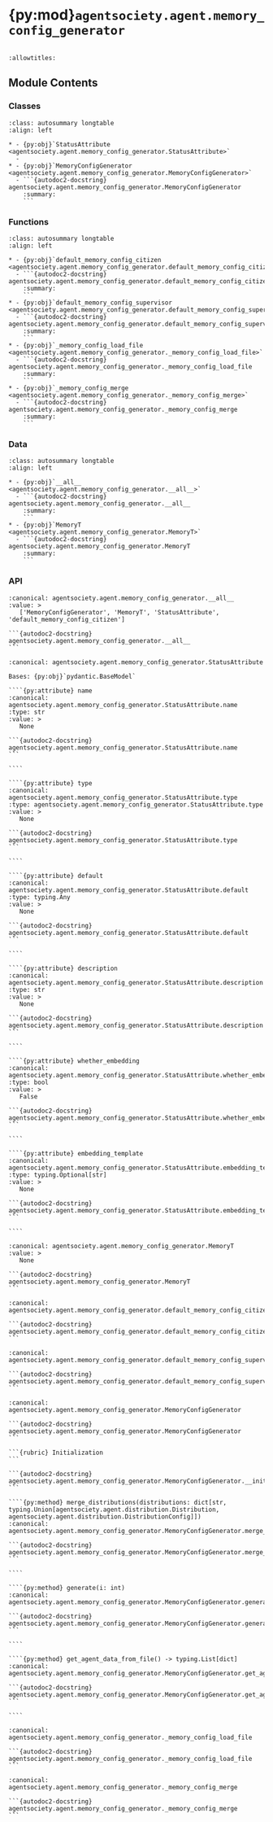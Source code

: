 # {py:mod}`agentsociety.agent.memory_config_generator`

```{py:module} agentsociety.agent.memory_config_generator
```

```{autodoc2-docstring} agentsociety.agent.memory_config_generator
:allowtitles:
```

## Module Contents

### Classes

````{list-table}
:class: autosummary longtable
:align: left

* - {py:obj}`StatusAttribute <agentsociety.agent.memory_config_generator.StatusAttribute>`
  -
* - {py:obj}`MemoryConfigGenerator <agentsociety.agent.memory_config_generator.MemoryConfigGenerator>`
  - ```{autodoc2-docstring} agentsociety.agent.memory_config_generator.MemoryConfigGenerator
    :summary:
    ```
````

### Functions

````{list-table}
:class: autosummary longtable
:align: left

* - {py:obj}`default_memory_config_citizen <agentsociety.agent.memory_config_generator.default_memory_config_citizen>`
  - ```{autodoc2-docstring} agentsociety.agent.memory_config_generator.default_memory_config_citizen
    :summary:
    ```
* - {py:obj}`default_memory_config_supervisor <agentsociety.agent.memory_config_generator.default_memory_config_supervisor>`
  - ```{autodoc2-docstring} agentsociety.agent.memory_config_generator.default_memory_config_supervisor
    :summary:
    ```
* - {py:obj}`_memory_config_load_file <agentsociety.agent.memory_config_generator._memory_config_load_file>`
  - ```{autodoc2-docstring} agentsociety.agent.memory_config_generator._memory_config_load_file
    :summary:
    ```
* - {py:obj}`_memory_config_merge <agentsociety.agent.memory_config_generator._memory_config_merge>`
  - ```{autodoc2-docstring} agentsociety.agent.memory_config_generator._memory_config_merge
    :summary:
    ```
````

### Data

````{list-table}
:class: autosummary longtable
:align: left

* - {py:obj}`__all__ <agentsociety.agent.memory_config_generator.__all__>`
  - ```{autodoc2-docstring} agentsociety.agent.memory_config_generator.__all__
    :summary:
    ```
* - {py:obj}`MemoryT <agentsociety.agent.memory_config_generator.MemoryT>`
  - ```{autodoc2-docstring} agentsociety.agent.memory_config_generator.MemoryT
    :summary:
    ```
````

### API

````{py:data} __all__
:canonical: agentsociety.agent.memory_config_generator.__all__
:value: >
   ['MemoryConfigGenerator', 'MemoryT', 'StatusAttribute', 'default_memory_config_citizen']

```{autodoc2-docstring} agentsociety.agent.memory_config_generator.__all__
```

````

`````{py:class} StatusAttribute(/, **data: typing.Any)
:canonical: agentsociety.agent.memory_config_generator.StatusAttribute

Bases: {py:obj}`pydantic.BaseModel`

````{py:attribute} name
:canonical: agentsociety.agent.memory_config_generator.StatusAttribute.name
:type: str
:value: >
   None

```{autodoc2-docstring} agentsociety.agent.memory_config_generator.StatusAttribute.name
```

````

````{py:attribute} type
:canonical: agentsociety.agent.memory_config_generator.StatusAttribute.type
:type: agentsociety.agent.memory_config_generator.StatusAttribute.type
:value: >
   None

```{autodoc2-docstring} agentsociety.agent.memory_config_generator.StatusAttribute.type
```

````

````{py:attribute} default
:canonical: agentsociety.agent.memory_config_generator.StatusAttribute.default
:type: typing.Any
:value: >
   None

```{autodoc2-docstring} agentsociety.agent.memory_config_generator.StatusAttribute.default
```

````

````{py:attribute} description
:canonical: agentsociety.agent.memory_config_generator.StatusAttribute.description
:type: str
:value: >
   None

```{autodoc2-docstring} agentsociety.agent.memory_config_generator.StatusAttribute.description
```

````

````{py:attribute} whether_embedding
:canonical: agentsociety.agent.memory_config_generator.StatusAttribute.whether_embedding
:type: bool
:value: >
   False

```{autodoc2-docstring} agentsociety.agent.memory_config_generator.StatusAttribute.whether_embedding
```

````

````{py:attribute} embedding_template
:canonical: agentsociety.agent.memory_config_generator.StatusAttribute.embedding_template
:type: typing.Optional[str]
:value: >
   None

```{autodoc2-docstring} agentsociety.agent.memory_config_generator.StatusAttribute.embedding_template
```

````

`````

````{py:data} MemoryT
:canonical: agentsociety.agent.memory_config_generator.MemoryT
:value: >
   None

```{autodoc2-docstring} agentsociety.agent.memory_config_generator.MemoryT
```

````

````{py:function} default_memory_config_citizen(distributions: dict[str, agentsociety.agent.distribution.Distribution], class_config: typing.Optional[list[agentsociety.agent.memory_config_generator.StatusAttribute]] = None) -> tuple[dict[str, agentsociety.agent.memory_config_generator.MemoryT], dict[str, agentsociety.agent.memory_config_generator.MemoryT], dict[str, typing.Any]]
:canonical: agentsociety.agent.memory_config_generator.default_memory_config_citizen

```{autodoc2-docstring} agentsociety.agent.memory_config_generator.default_memory_config_citizen
```
````

````{py:function} default_memory_config_supervisor(distributions: dict[str, agentsociety.agent.distribution.Distribution], class_config: typing.Optional[list[agentsociety.agent.memory_config_generator.StatusAttribute]] = None) -> tuple[dict[str, agentsociety.agent.memory_config_generator.MemoryT], dict[str, agentsociety.agent.memory_config_generator.MemoryT], dict[str, typing.Any]]
:canonical: agentsociety.agent.memory_config_generator.default_memory_config_supervisor

```{autodoc2-docstring} agentsociety.agent.memory_config_generator.default_memory_config_supervisor
```
````

`````{py:class} MemoryConfigGenerator(config_func: typing.Callable[[dict[str, agentsociety.agent.distribution.Distribution], typing.Optional[list[agentsociety.agent.memory_config_generator.StatusAttribute]]], tuple[dict[str, agentsociety.agent.memory_config_generator.MemoryT], dict[str, typing.Union[agentsociety.agent.memory_config_generator.MemoryT, float]], dict[str, typing.Any]]], class_config: typing.Optional[list[agentsociety.agent.memory_config_generator.StatusAttribute]] = None, file: typing.Optional[str] = None, distributions: dict[str, typing.Union[agentsociety.agent.distribution.Distribution, agentsociety.agent.distribution.DistributionConfig]] = {}, s3config: agentsociety.s3.S3Config = S3Config.model_validate({}))
:canonical: agentsociety.agent.memory_config_generator.MemoryConfigGenerator

```{autodoc2-docstring} agentsociety.agent.memory_config_generator.MemoryConfigGenerator
```

```{rubric} Initialization
```

```{autodoc2-docstring} agentsociety.agent.memory_config_generator.MemoryConfigGenerator.__init__
```

````{py:method} merge_distributions(distributions: dict[str, typing.Union[agentsociety.agent.distribution.Distribution, agentsociety.agent.distribution.DistributionConfig]])
:canonical: agentsociety.agent.memory_config_generator.MemoryConfigGenerator.merge_distributions

```{autodoc2-docstring} agentsociety.agent.memory_config_generator.MemoryConfigGenerator.merge_distributions
```

````

````{py:method} generate(i: int)
:canonical: agentsociety.agent.memory_config_generator.MemoryConfigGenerator.generate

```{autodoc2-docstring} agentsociety.agent.memory_config_generator.MemoryConfigGenerator.generate
```

````

````{py:method} get_agent_data_from_file() -> typing.List[dict]
:canonical: agentsociety.agent.memory_config_generator.MemoryConfigGenerator.get_agent_data_from_file

```{autodoc2-docstring} agentsociety.agent.memory_config_generator.MemoryConfigGenerator.get_agent_data_from_file
```

````

`````

````{py:function} _memory_config_load_file(file_path: str, s3config: agentsociety.s3.S3Config)
:canonical: agentsociety.agent.memory_config_generator._memory_config_load_file

```{autodoc2-docstring} agentsociety.agent.memory_config_generator._memory_config_load_file
```
````

````{py:function} _memory_config_merge(file_data: dict, base_extra_attrs: dict[str, agentsociety.agent.memory_config_generator.MemoryT], base_profile: dict[str, typing.Union[agentsociety.agent.memory_config_generator.MemoryT, float]], base_base: dict[str, typing.Any]) -> dict[str, typing.Any]
:canonical: agentsociety.agent.memory_config_generator._memory_config_merge

```{autodoc2-docstring} agentsociety.agent.memory_config_generator._memory_config_merge
```
````
